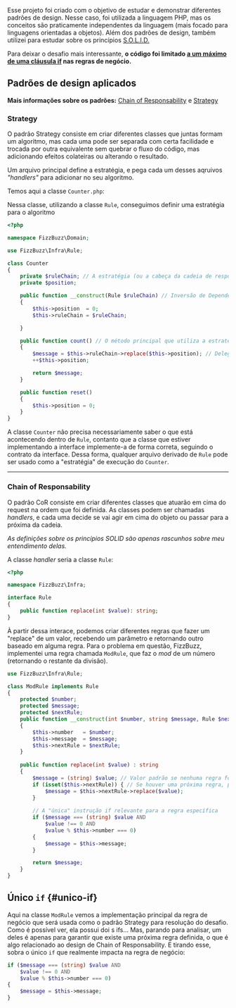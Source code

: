 Esse projeto foi criado com o objetivo de estudar e demonstrar diferentes padrões de design. Nesse caso, foi utilizada a linguagem PHP, mas os conceitos são praticamente independentes da linguagem (mais focado para linguagens orientadas a objetos). Além dos padrões de design, também utilizei para estudar sobre os princípios [S.O.L.I.D.](https://en.wikipedia.org/wiki/SOLID)

Para deixar o desafio mais interessante, **o código foi limitado [a um máximo de uma cláusula if](#unico-if) nas regras de negócio.**

## Padrões de design aplicados

**Mais informações sobre os padrões:** [Chain of Responsability](https://refactoring.guru/design-patterns/chain-of-responsibility) e [Strategy](https://refactoring.guru/design-patterns/strategy)

### Strategy

O padrão Strategy consiste em criar diferentes classes que juntas formam um algoritmo, mas cada uma pode ser separada com certa facilidade e trocada por outra equivalente sem quebrar o fluxo do código, mas adicionando efeitos colateiras ou alterando o resultado.

Um arquivo principal define a estratégia, e pega cada um desses aqruivos *"handlers"* para adicionar no seu algoritmo.

Temos aqui a classe `Counter.php`:

Nessa classe, utilizando a classe `Rule`, conseguimos definir uma estratégia para o algoritmo

```php
<?php

namespace FizzBuzz\Domain;

use FizzBuzz\Infra\Rule;

class Counter
{
    private $ruleChain; // A estratégia (ou a cabeça da cadeia de responsabilidade)
    private $position;

    public function __construct(Rule $ruleChain) // Inversão de Dependência (DIP)
    {
        $this->position  = 0;
        $this->ruleChain = $ruleChain;

    }

    public function count() // O método principal que utiliza a estratégia
    {
        $message = $this->ruleChain->replace($this->position); // Delegação para a estratégia/cadeia
        ++$this->position;

        return $message;
    }

    public function reset()
    {
        $this->position = 0;
    }
}
```

A classe `Counter` não precisa necessariamente saber o que está acontecendo dentro de `Rule`, contanto que a classe que estiver implementando a interface implemente-a de forma correta, seguindo o contrato da interface.
Dessa forma, qualquer arquivo derivado de `Rule` pode ser usado como a "estratégia" de execução do `Counter`.

---

### Chain of Responsability

O padrão CoR consiste em criar diferentes classes que atuarão em cima do request na ordem que foi definida. As classes podem ser chamadas *handlers*, e cada uma decide se vai agir em cima do objeto ou passar para a próxima da cadeia. 

*As definições sobre os princípios SOLID são apenas rascunhos sobre meu entendimento delas.*

A classe *handler* seria a classe `Rule`:

```php
<?php

namespace FizzBuzz\Infra;

interface Rule
{
    public function replace(int $value): string;
}
```

À partir dessa interace, podemos criar diferentes regras que fazer um "replace" de um valor, recebendo um parâmetro e retornando outro baseado em alguma regra.
Para o problema em questão, FizzBuzz, implementei uma regra chamada `ModRule`, que faz o *mod* de um número (retornando o restante da divisão).

```php
use FizzBuzz\Infra\Rule;

class ModRule implements Rule
{
    protected $number;
    protected $message;
    protected $nextRule;
    public function __construct(int $number, string $message, Rule $nextRule = null)
    {
        $this->number 	= $number;
        $this->message 	= $message;
        $this->nextRule = $nextRule;
    }
    
    public function replace(int $value) : string
    {
        $message = (string) $value; // Valor padrão se nenhuma regra for aplicada
        if (isset($this->nextRule)) { // Se houver uma próxima regra, passa a responsabilidade
            $message = $this->nextRule->replace($value);
        }
        
        // A "única" instrução if relevante para a regra específica
        if ($message === (string) $value AND 
            $value !== 0 AND 
            $value % $this->number === 0)
        {
            $message = $this->message;
        }

        return $message;
    }
}
```

## Único `if` {#unico-if}

Aqui na classe `ModRule` vemos a implementação principal da regra de negócio que será usada como o padrão Strategy para resolução do desafio.
Como é possível ver, ela possui doi s ifs... Mas, parando para analisar, um deles é apenas para garantir que existe uma próxima regra definida, o que é algo relacionado ao design de Chain of Responsability. E tirando esse, sobra o único `if` que realmente impacta na regra de negócio:

```php
if ($message === (string) $value AND
	$value !== 0 AND 
    $value % $this->number === 0)
{
	$message = $this->message;
}
```

